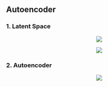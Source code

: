 ## Autoencoder

### 1. Latent Space

<p align = "center">
  <img src = "https://user-images.githubusercontent.com/51883796/139094748-23b624b7-521c-40a1-a316-ed3dcfc355c7.jpg">
</p>

<p align = "center">
  <img src = "https://user-images.githubusercontent.com/51883796/139094824-eefe6ad6-dfb5-45b8-bede-b6ed826312b2.jpg">
</p>

### 2. Autoencoder

<p align = "center">
  <img src = "https://user-images.githubusercontent.com/51883796/139094600-8fed5c9b-bd19-4dd5-9033-ce8ec6e9b622.jpg">
</p>
